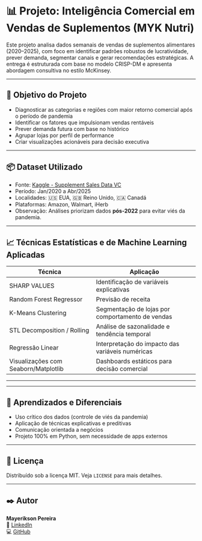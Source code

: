 # 📊 Projeto: Inteligência Comercial em Vendas de Suplementos (MYK Nutri)

Este projeto analisa dados semanais de vendas de suplementos alimentares (2020–2025), com foco em identificar padrões robustos de lucratividade, prever demanda, segmentar canais e gerar recomendações estratégicas. A entrega é estruturada com base no modelo CRISP-DM e apresenta abordagem consultiva no estilo McKinsey.

---

## 🧠 Objetivo do Projeto

- Diagnosticar as categorias e regiões com maior retorno comercial após o período de pandemia
- Identificar os fatores que impulsionam vendas rentáveis
- Prever demanda futura com base no histórico
- Agrupar lojas por perfil de performance
- Criar visualizações acionáveis para decisão executiva

---

## 📦 Dataset Utilizado

- Fonte: [Kaggle - Supplement Sales Data VC](https://www.kaggle.com/datasets/zahidmughal2343/supplement-sales-datavc)
- Período: Jan/2020 a Abr/2025
- Localidades: 🇺🇸 EUA, 🇬🇧 Reino Unido, 🇨🇦 Canadá
- Plataformas: Amazon, Walmart, iHerb
- Observação: Análises priorizam dados **pós-2022** para evitar viés da pandemia.

---

## 📈 Técnicas Estatísticas e de Machine Learning Aplicadas

| Técnica                       | Aplicação                                              |
|------------------------------|--------------------------------------------------------|
| SHARP VALUES                 | Identificação de variáveis explicativas               |
| Random Forest Regressor      | Previsão de receita                                   |
| K-Means Clustering           | Segmentação de lojas por comportamento de vendas      |
| STL Decomposition / Rolling  | Análise de sazonalidade e tendência temporal          |
| Regressão Linear             | Interpretação do impacto das variáveis numéricas      |
| Visualizações com Seaborn/Matplotlib | Dashboards estáticos para decisão comercial |

---


---

## 📌 Aprendizados e Diferenciais

- Uso crítico dos dados (controle de viés da pandemia)
- Aplicação de técnicas explicativas e preditivas
- Comunicação orientada a negócios
- Projeto 100% em Python, sem necessidade de apps externos

---

## 📜 Licença


Distribuído sob a licença MIT. Veja `LICENSE` para mais detalhes.

---

## ✒️ Autor

**Mayerikson Pereira**  
🔗 [LinkedIn](https://www.linkedin.com/in/mayerikson)  
💻 [GitHub](https://github.com/Mayerikson)
